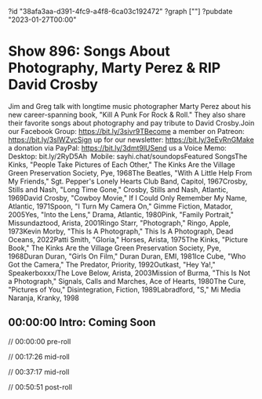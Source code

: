 ?id "38afa3aa-d391-4fc9-a4f8-6ca03c192472"
?graph [""]
?pubdate "2023-01-27T00:00"

# Show 896: Songs About Photography, Marty Perez & RIP David Crosby

Jim and Greg talk with longtime music photographer Marty Perez about his new career-spanning book, "Kill A Punk For Rock & Roll." They also share their favorite songs about photography and pay tribute to David Crosby.Join our Facebook Group: https://bit.ly/3sivr9TBecome a member on Patreon: https://bit.ly/3slWZvcSign up for our newsletter: https://bit.ly/3eEvRnGMake a donation via PayPal: https://bit.ly/3dmt9lUSend us a Voice Memo: Desktop: bit.ly/2RyD5Ah  Mobile: sayhi.chat/soundopsFeatured SongsThe Kinks, "People Take Pictures of Each Other," The Kinks Are the Village Green Preservation Society, Pye, 1968The Beatles, "With A Little Help From My Friends," Sgt. Pepper's Lonely Hearts Club Band, Capitol, 1967Crosby, Stills and Nash, "Long Time Gone," Crosby, Stills and Nash, Atlantic, 1969David Crosby, "Cowboy Movie," If I Could Only Remember My Name, Atlantic, 1971Spoon, "I Turn My Camera On," Gimme Fiction, Matador, 2005Yes, "Into the Lens," Drama, Atlantic, 1980Pink, "Family Portrait," Missundaztood, Arista, 2001Ringo Starr, "Photograph," Ringo, Apple, 1973Kevin Morby, "This Is A Photograph," This Is A Photograph, Dead Oceans, 2022Patti Smith, "Gloria," Horses, Arista, 1975The Kinks, "Picture Book," The Kinks Are the Village Green Preservation Society, Pye, 1968Duran Duran, "Girls On Film," Duran Duran, EMI, 1981Ice Cube, "Who Got the Camera," The Predator, Priority, 1992Outkast, "Hey Ya!," Speakerboxxx/The Love Below, Arista, 2003Mission of Burma, "This Is Not a Photograph," Signals, Calls and Marches, Ace of Hearts, 1980The Cure, "Pictures of You," Disintegration, Fiction, 1989Labradford, "S," Mi Media Naranja, Kranky, 1998

## 00:00:00 Intro: Coming Soon

// 00:00:00 pre-roll

// 00:17:26 mid-roll

// 00:37:17 mid-roll

// 00:50:51 post-roll
